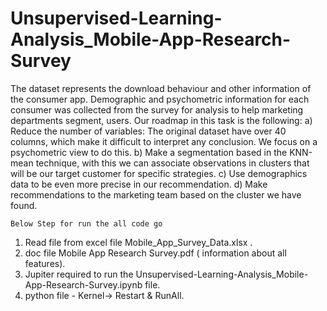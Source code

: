 # Unsupervised-Learning-Analysis_Mobile-App-Research-Survey

The dataset represents the download behaviour and other information of the consumer app. Demographic and psychometric information for each consumer was collected from the survey for analysis to help marketing departments segment, users. Our roadmap in this task is the following: a) Reduce the number of variables: The original dataset have over 40 columns, which make it difficult to interpret any conclusion. We focus on a psychometric view to do this. b) Make a segmentation based in the KNN-mean technique, with this we can associate observations in clusters that will be our target customer for specific strategies. c) Use demographics data to be even more precise in our recommendation. d) Make recommendations to the marketing team based on the cluster we have found.


   
    Below Step for run the all code go 
 1. Read file from excel file Mobile_App_Survey_Data.xlsx .
 2. doc file Mobile App Research Survey.pdf ( information about all features).
 3. Jupiter required to run the Unsupervised-Learning-Analysis_Mobile-App-Research-Survey.ipynb file.
 4. python file - Kernel-> Restart & RunAll.
